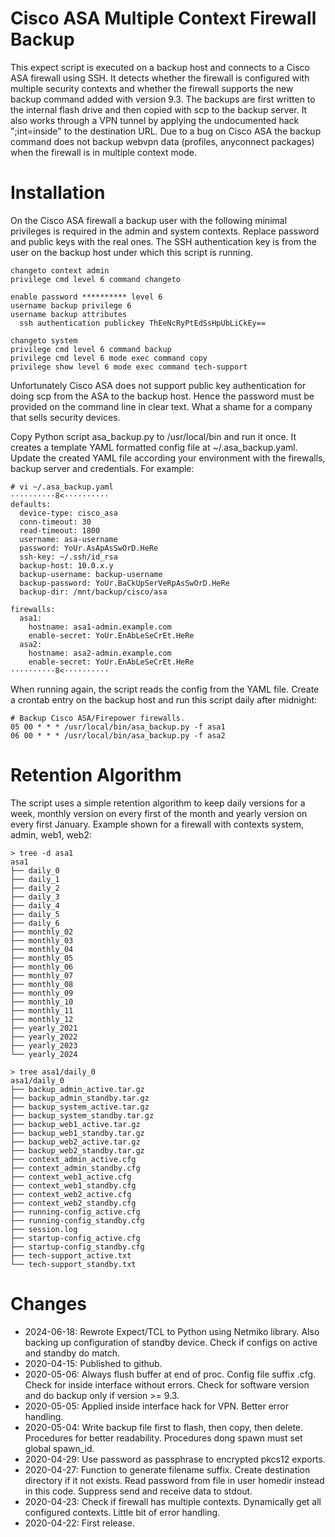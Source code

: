 # Cisco ASA Multiple Context Firewall Backup

This expect script is executed on a backup host and connects to a Cisco ASA firewall using SSH. It detects whether the firewall is configured with multiple security contexts and whether the firewall supports the new backup command added with version 9.3. The backups are first written to the internal flash drive and then copied with scp to the backup server. It also works through a VPN tunnel by applying the undocumented hack ";int=inside" to the destination URL. Due to a bug on Cisco ASA the backup command does not backup webvpn data (profiles, anyconnect packages) when the firewall is in multiple context mode.

# Installation

On the Cisco ASA firewall a backup user with the following minimal privileges is required in the admin and system contexts. Replace password and public keys with the real ones. The SSH authentication key is from the user on the backup host under which this script is running.

```
changeto context admin
privilege cmd level 6 command changeto

enable password ********** level 6
username backup privilege 6
username backup attributes
  ssh authentication publickey ThEeNcRyPtEdSsHpUbLiCkEy==
 
changeto system
privilege cmd level 6 command backup
privilege cmd level 6 mode exec command copy
privilege show level 6 mode exec command tech-support
```

Unfortunately Cisco ASA does not support public key authentication for doing scp from the ASA to the backup host. Hence the password must be provided on the command line in clear text. What a shame for a company that sells security devices.

Copy Python script asa_backup.py to /usr/local/bin and run it once. It creates a template YAML formatted config file at ~/.asa_backup.yaml. Update the created YAML file according your environment with the firewalls, backup server and credentials. For example:

```
# vi ~/.asa_backup.yaml
··········8<··········
defaults:
  device-type: cisco_asa
  conn-timeout: 30
  read-timeout: 1800
  username: asa-username
  password: YoUr.AsApAsSwOrD.HeRe
  ssh-key: ~/.ssh/id_rsa
  backup-host: 10.0.x.y
  backup-username: backup-username
  backup-password: YoUr.BaCkUpSerVeRpAsSwOrD.HeRe
  backup-dir: /mnt/backup/cisco/asa

firewalls:
  asa1:
    hostname: asa1-admin.example.com
    enable-secret: YoUr.EnAbLeSeCrEt.HeRe
  asa2:
    hostname: asa2-admin.example.com
    enable-secret: YoUr.EnAbLeSeCrEt.HeRe
··········8<··········
```

When running again, the script reads the config from the YAML file.
Create a crontab entry on the backup host and run this script daily after midnight:

```
# Backup Cisco ASA/Firepower firewalls.
05 00 * * *	/usr/local/bin/asa_backup.py -f asa1
06 00 * * *	/usr/local/bin/asa_backup.py -f asa2
```

# Retention Algorithm

The script uses a simple retention algorithm to keep daily versions for a week, monthly version on every first of the month and yearly version on every first January. Example shown for a firewall with contexts system, admin, web1, web2:

```
> tree -d asa1
asa1
├── daily_0
├── daily_1
├── daily_2
├── daily_3
├── daily_4
├── daily_5
├── daily_6
├── monthly_02
├── monthly_03
├── monthly_04
├── monthly_05
├── monthly_06
├── monthly_07
├── monthly_08
├── monthly_09
├── monthly_10
├── monthly_11
├── monthly_12
├── yearly_2021
├── yearly_2022
├── yearly_2023
└── yearly_2024

> tree asa1/daily_0
asa1/daily_0
├── backup_admin_active.tar.gz
├── backup_admin_standby.tar.gz
├── backup_system_active.tar.gz
├── backup_system_standby.tar.gz
├── backup_web1_active.tar.gz
├── backup_web1_standby.tar.gz
├── backup_web2_active.tar.gz
├── backup_web2_standby.tar.gz
├── context_admin_active.cfg
├── context_admin_standby.cfg
├── context_web1_active.cfg
├── context_web1_standby.cfg
├── context_web2_active.cfg
├── context_web2_standby.cfg
├── running-config_active.cfg
├── running-config_standby.cfg
├── session.log
├── startup-config_active.cfg
├── startup-config_standby.cfg
├── tech-support_active.txt
└── tech-support_standby.txt
```

# Changes

- 2024-06-18: Rewrote Expect/TCL to Python using Netmiko library. Also backing up configuration of standby device. Check if configs on active and standby do match.
- 2020-04-15: Published to github.
- 2020-05-06: Always flush buffer at end of proc. Config file suffix .cfg. Check for inside interface without errors. Check for software version and do backup only if version >= 9.3.
- 2020-05-05: Applied inside interface hack for VPN. Better error handling.
- 2020-05-04: Write backup file first to flash, then copy, then delete. Procedures for better readability. Procedures dong spawn must set global spawn_id.
- 2020-04-29: Use password as passphrase to encrypted pkcs12 exports.
- 2020-04-27: Function to generate filename suffix. Create destination directory if it not exists. Read password from file in user homedir instead in this code. Suppress send and receive data to stdout.
- 2020-04-23: Check if firewall has multiple contexts. Dynamically get all configured contexts. Little bit of error handling.
- 2020-04-22: First release.
